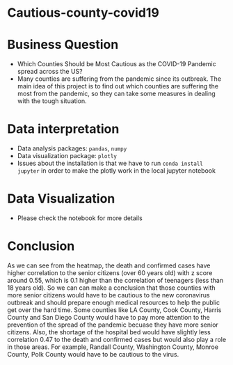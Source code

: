 # Cautious-county-covid19
# Business Question 
- Which Counties Should be Most Cautious as the COVID-19 Pandemic spread across the US?
- Many counties are suffering from the pandemic since its outbreak. The main idea of this project is to find out which counties are suffering the most from the pandemic, so they can take some measures in dealing with the tough situation. 

# Data interpretation
- Data analysis packages:  `pandas`, `numpy`
- Data visualization package: `plotly`
- Issues about the installation is that we have to run `conda install jupyter` in order to make the plotly work in the local jupyter notebook 

# Data Visualization
- Please check the notebook for more details 

# Conclusion 
As we can see from the heatmap, the death and confirmed cases have higher correlation to the senior citizens (over 60 years old) with z score around 0.55, which is 0.1 higher than the correlation of teenagers (less than 18 years old). So we can can make a conclusion that those counties with more senior citizens would have to be cautious to the new coronavirus outbreak and should prepare enough medical resources to help the public get over the hard time. Some counties like LA County, Cook County, Harris County and San Diego County would have to pay more attention to the prevention of the spread of the pandemic becuase they have more senior citizens. Also, the shortage of the hospital bed would have slightly less correlation 0.47 to the death and confirmed cases but would also play a role in those areas. For example, Randall County, Washington County, Monroe County, Polk County would have to be cautious to the virus.